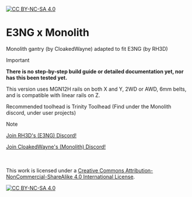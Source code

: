 [![CC BY-NC-SA 4.0][cc-by-nc-sa-shield]][cc-by-nc-sa]

# E3NG x Monolith
Monolith gantry (by CloakedWayne) adapted to fit E3NG (by RH3D)
> [!IMPORTANT]
> **There is no step-by-step build guide or detailed documentation yet, nor has this been tested yet.**

This version uses MGN12H rails on both X and Y, 2WD or AWD, 6mm belts, and is compatible with linear rails on Z.

Recommended toolhead is Trinity Toolhead (Find under the Monolith discord, under user projects)

>[!NOTE]
>[Join RH3D's (E3NG) Discord!](https://discord.com/invite/Zkvu6uu2AR)
>
>[Join CloakedWayne's (Monolith) Discord!](https://discord.gg/JanBKxAzDz)

<br/><br/>
This work is licensed under a
[Creative Commons Attribution-NonCommercial-ShareAlike 4.0 International License][cc-by-nc-sa].

[![CC BY-NC-SA 4.0][cc-by-nc-sa-image]][cc-by-nc-sa]

[cc-by-nc-sa]: http://creativecommons.org/licenses/by-nc-sa/4.0/
[cc-by-nc-sa-image]: https://licensebuttons.net/l/by-nc-sa/4.0/88x31.png
[cc-by-nc-sa-shield]: https://img.shields.io/badge/License-CC%20BY--NC--SA%204.0-lightgrey.svg
